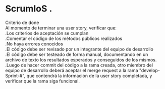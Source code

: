 # ScrumIoS .
Criterio de done <br/>
Al momento de terminar una user story, verificar que: <br/>
.Los criterios de aceptación se cumplan <br/>
.Comentar el código de los métodos públicos realizados <br/>
.No haya errores conocidos <br/>
.El código debe ser revisado por un integrante del equipo de desarrollo <br/>
.El código debe ser testeado de forma manual, documentando en un archivo de texto los resultados esperados y conseguidos de los mismos. <br/>
.Luego de hacer commit del código a la rama creada, otro miembro del equipo de desarrollo deberá aceptar el merge request a la rama "develop-Sprint-#", que contendrá la información de la user story completada, y verificar que la rama siga funcional.
